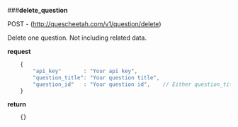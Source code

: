 ###**delete_question**


POST - (http://quescheetah.com/v1/question/delete)

Delete one question. Not including related data.

**request**
```javascript
    {
        "api_key"       : "Your api key",
        "question_title": "Your question title",
        "question_id"   : "Your question id",    // Either question_title and question_id is required.
    }

```

**return**
```javascript
    {}
```